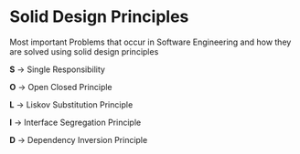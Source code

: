 # Solid Design Principles

Most important Problems that occur in Software Engineering and how they are solved using solid design principles

**S** -> Single Responsibility

**O** -> Open Closed Principle

**L** -> Liskov Substitution Principle

**I** -> Interface Segregation Principle

**D** -> Dependency Inversion Principle

